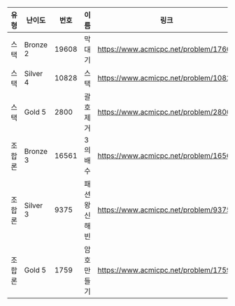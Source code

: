 |유형|난이도|번호|이름|링크|
|------|---|---|---|---|
|스택|Bronze 2|19608|막대기|https://www.acmicpc.net/problem/17608|
|스택|Silver 4|10828|스택|https://www.acmicpc.net/problem/10828|
|스택|Gold 5|2800|괄호제거|https://www.acmicpc.net/problem/2800|
|조합론|Bronze 3|16561|3의 배수|https://www.acmicpc.net/problem/16561|
|조합론|Silver 3|9375|패션왕 신해빈|https://www.acmicpc.net/problem/9375|
|조합론|Gold 5|1759|암호 만들기|https://www.acmicpc.net/problem/1759|

